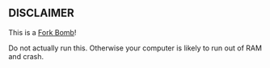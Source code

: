 ## DISCLAIMER 

This is a [Fork Bomb](https://en.wikipedia.org/wiki/Fork_bomb)!

Do not actually run this. Otherwise your computer is likely to run out of RAM and crash. 
